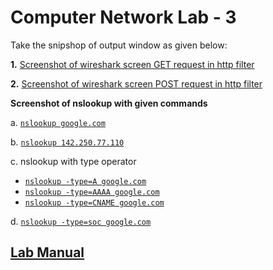 # Computer Network Lab - 3

Take the snipshop of output window as given below:

**1.** [Screenshot of wireshark screen GET request in http filter](get.png)

**2.** [Screenshot of wireshark screen POST request in http filter](post.png)

**Screenshot of nslookup with given commands**

a. [`nslookup google.com`](one.png)

b. [`nslookup 142.250.77.110`](two.png)

c. nslookup with type operator

   - [`nslookup -type=A google.com`](three.png)
   - [`nslookup -type=AAAA google.com`](three.png)
   - [`nslookup -type=CNAME google.com`](three.png)
  
d. [`nslookup -type=soc google.com`](four.png)

## [Lab Manual]()
